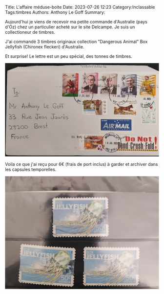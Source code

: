 Title: L'affaire méduse-boite
Date: 2023-07-26 12:23
Category:Inclassable
Tags:timbres
Authors: Anthony Le Goff
Summary:

Aujourd'hui je viens de recevoir ma petite commande d'Australie (pays d'Oz) chez un particulier acheté sur le site Delcampe. Je suis un collectioneur de timbres.

J'ai commandé 3 timbres originaux collection "Dangerous Animal" Box Jellyfish (Chironex fleckeri) d'Australie.

Et surprise! Le lettre est un peu spécial, des tonnes de timbres.

![lettre oz](images/lettre-oz.jpg)


Voila ce que j'ai reçu pour 6€ (frais de port inclus) à garder et archiver dans les capsules temporelles.

![timbres-meduse-boite](images/timbres-meduse-boite.jpg)